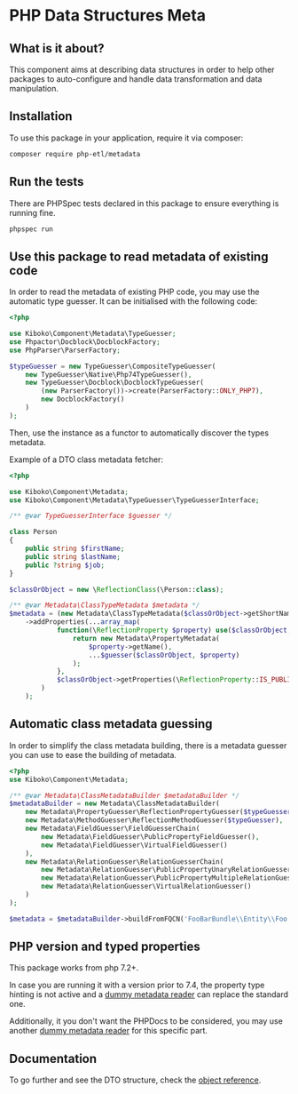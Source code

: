 PHP Data Structures Meta
===

What is it about?
---

This component aims at describing data structures in order to help
other packages to auto-configure and handle data transformation
and data manipulation.

Installation
---

To use this package in your application, require it via composer:

```bash
composer require php-etl/metadata
```

Run the tests
---

There are PHPSpec tests declared in this package to ensure everything 
is running fine.

```bash
phpspec run
```

Use this package to read metadata of existing code
---

In order to read the metadata of existing PHP code, you may use the 
automatic type guesser. It can be initialised with the following code:

```php
<?php

use Kiboko\Component\Metadata\TypeGuesser;
use Phpactor\Docblock\DocblockFactory;
use PhpParser\ParserFactory;

$typeGuesser = new TypeGuesser\CompositeTypeGuesser(
    new TypeGuesser\Native\Php74TypeGuesser(),
    new TypeGuesser\Docblock\DocblockTypeGuesser(
        (new ParserFactory())->create(ParserFactory::ONLY_PHP7),
        new DocblockFactory()
    )
);
```

Then, use the instance as a functor to automatically discover the types metadata.

Example of a DTO class metadata fetcher:

```php
<?php

use Kiboko\Component\Metadata;
use Kiboko\Component\Metadata\TypeGuesser\TypeGuesserInterface;

/** @var TypeGuesserInterface $guesser */

class Person
{
    public string $firstName;
    public string $lastName;
    public ?string $job;
}

$classOrObject = new \ReflectionClass(\Person::class);

/** @var Metadata\ClassTypeMetadata $metadata */
$metadata = (new Metadata\ClassTypeMetadata($classOrObject->getShortName(), $classOrObject->getNamespaceName()))
    ->addProperties(...array_map(
            function(\ReflectionProperty $property) use($classOrObject, $guesser) {
                return new Metadata\PropertyMetadata(
                    $property->getName(),
                    ...$guesser($classOrObject, $property)
                );
            },
            $classOrObject->getProperties(\ReflectionProperty::IS_PUBLIC)
        )
    );
``` 

Automatic class metadata guessing
---

In order to simplify the class metadata building, there is a metadata guesser you can 
use to ease the building of metadata.

```php
<?php
use Kiboko\Component\Metadata;

/** @var Metadata\ClassMetadataBuilder $metadataBuilder */
$metadataBuilder = new Metadata\ClassMetadataBuilder(
    new Metadata\PropertyGuesser\ReflectionPropertyGuesser($typeGuesser),
    new Metadata\MethodGuesser\ReflectionMethodGuesser($typeGuesser),
    new Metadata\FieldGuesser\FieldGuesserChain(
        new Metadata\FieldGuesser\PublicPropertyFieldGuesser(),
        new Metadata\FieldGuesser\VirtualFieldGuesser()
    ),
    new Metadata\RelationGuesser\RelationGuesserChain(
        new Metadata\RelationGuesser\PublicPropertyUnaryRelationGuesser(),
        new Metadata\RelationGuesser\PublicPropertyMultipleRelationGuesser(),
        new Metadata\RelationGuesser\VirtualRelationGuesser()
    )
);

$metadata = $metadataBuilder->buildFromFQCN('FooBarBundle\\Entity\\Foo');
```

PHP version and typed properties
---

This package works from php 7.2+.

In case you are running it with a version prior to 7.4, the property
type hinting is not active and a [dummy metadata reader][dummy native] can replace 
the standard one.

Additionally, it you don't want the PHPDocs to be considered, you may use another
[dummy metadata reader][dummy phpdoc] for this specific part.

Documentation
---

To go further and see the DTO structure, check the [object reference].

[dummy phpdoc]: src/Guesser/Native/DummyTypeGuesser.php
[dummy native]: src/Guesser/Native/DummyTypeGuesser.php
[object reference]: docs/index.md
